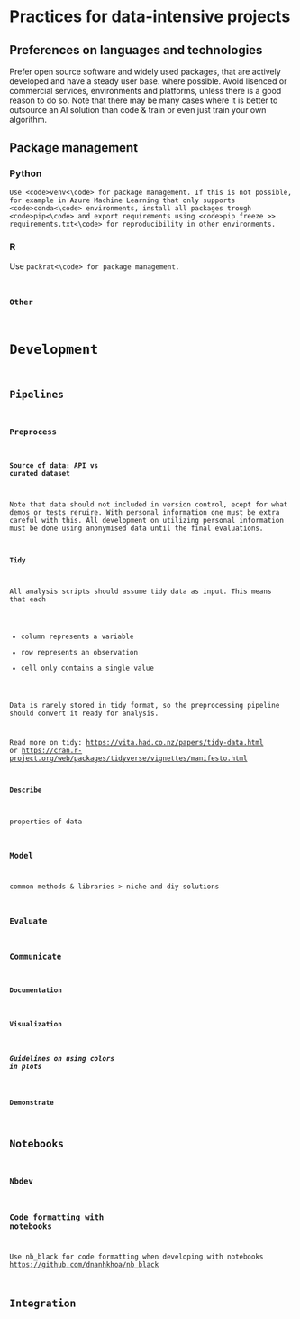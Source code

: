# Practices for data-intensive projects

## Preferences on languages and technologies
Prefer open source software and widely used packages, that are actively developed and have a steady user base. where possible. Avoid lisenced or commercial services, environments and platforms, unless there is a good reason to do so. Note that there may be many cases where it is better to outsource an AI solution than code & train or even just train your own algorithm. 

## Package management

### Python
    Use <code>venv<\code> for package management. If this is not possible, for example in Azure Machine Learning that only supports <code>conda<\code> environments, install all packages trough <code>pip<\code> and export requirements using <code>pip freeze >> requirements.txt<\code> for reproducibility in other environments.

### R
 Use <code>packrat<\code> for package management.

### Other

# Development
## Pipelines

### Preprocess
#### Source of data: API vs curated dataset
  Note that data should not included in version control, ecept for what demos or tests reruire. With personal information one must be extra careful with this. 
  All development on utilizing personal information must be done using anonymised data until the final evaluations.
#### Tidy
All analysis scripts should assume tidy data as input.
This means that each
- column represents a variable
- row represents an observation
- cell only contains a single value

Data is rarely stored in tidy format, so the preprocessing pipeline should convert it ready for analysis.

Read more on tidy: https://vita.had.co.nz/papers/tidy-data.html or https://cran.r-project.org/web/packages/tidyverse/vignettes/manifesto.html

#### Describe
properties of data
### Model
common methods & libraries > niche and diy solutions
### Evaluate


### Communicate
#### Documentation
#### Visualization

##### Guidelines on using colors in plots

#### Demonstrate

## Notebooks

### Nbdev

### Code formatting with notebooks
Use nb_black for code formatting when developing with notebooks
https://github.com/dnanhkhoa/nb_black

## Integration

